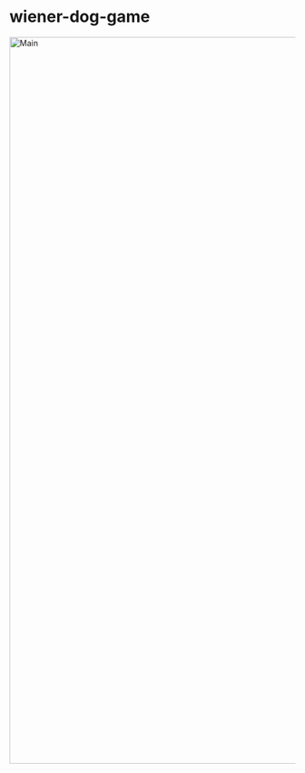 # wiener-dog-game

<img width="1280" alt="Main" src="https://github.com/aobarbieri/wiener-dog-game/assets/51036021/d4b85977-b5bd-4a92-a50a-13c8badd21d7">
